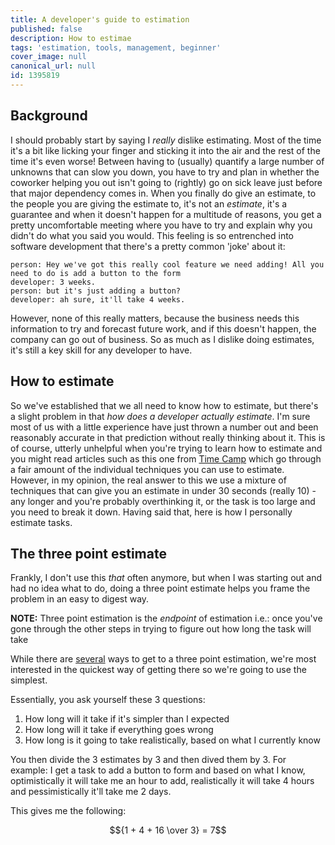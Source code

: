 ```yaml
---
title: A developer's guide to estimation
published: false
description: How to estimae
tags: 'estimation, tools, management, beginner'
cover_image: null
canonical_url: null
id: 1395819
---
```


## Background

I should probably start by saying I *really* dislike estimating.  Most of the time it's a bit like licking your finger and sticking it into the air and the rest of the time it's even worse! Between having to (usually) quantify a large number of unknowns that can slow you down, you have to try and plan in whether the coworker helping you out isn't going to (rightly) go on sick leave just before that major dependency comes in. When you finally do give an estimate, to the people you are giving the estimate to, it's not an *estimate*, it's a guarantee and when it doesn't happen for a multitude of reasons, you get a pretty uncomfortable meeting where you have to try and explain why you didn't do what you said you would.  This feeling is so entrenched into software development that there's a pretty common 'joke' about it:

```text
person: Hey we've got this really cool feature we need adding! All you need to do is add a button to the form
developer: 3 weeks.
person: but it's just adding a button?
developer: ah sure, it'll take 4 weeks.
```

However, none of this really matters, because the business needs this information to try and forecast future work, and if this doesn't happen, the company can go out of business.  So as much as I dislike doing estimates, it's still a key skill for any developer to have.

## How to estimate

So we've established that we all need to know how to estimate, but there's a slight problem in that *how does a developer actually estimate*.  I'm sure most of us with a little experience have just thrown a number out and been reasonably accurate in that prediction without really thinking about it.  This is of course, utterly unhelpful when you're trying to learn how to estimate and you might read articles such as this one from [Time Camp](https://www.timecamp.com/blog/2022/07/the-complete-guide-on-software-development-time-estimation/) which go through a fair amount of the individual techniques you can use to estimate.  However, in my opinion, the real answer to this we use a mixture of techniques that can give you an estimate in under 30 seconds (really 10) - any longer and you're probably overthinking it, or the task is too large and you need to break it down.  Having said that, here is how I personally estimate tasks.

## The three point estimate

Frankly, I don't use this *that* often anymore, but when I was starting out and had no idea what to do, doing a three point estimate helps you frame the problem in an easy to digest way.

**NOTE:** Three point estimation is the *endpoint* of estimation i.e.: once you've gone through the other steps in trying to figure out how long the task will take

While there are [several](https://en.wikipedia.org/wiki/Three-point_estimation) ways to get to a three point estimation, we're most interested in the quickest way of getting there so we're going to use the simplest.

Essentially, you ask yourself these 3 questions:

1. How long will it take if it's simpler than I expected
2. How long will it take if everything goes wrong
3. How long is it going to take realistically, based on what I currently know

You then divide the 3 estimates by 3 and then dived them by 3.  For example:  I get a task to add a button to form and based on what I know, optimistically it will take me an hour to add, realistically it will take 4 hours and pessimistically it'll take me 2 days.

This gives me the following:

$${1 + 4  + 16 \over 3} = 7$$
